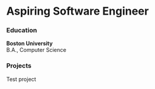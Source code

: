# Aspiring Software Engineer

### Education
**Boston University**  
B.A., Computer Science

### Projects

Test project

